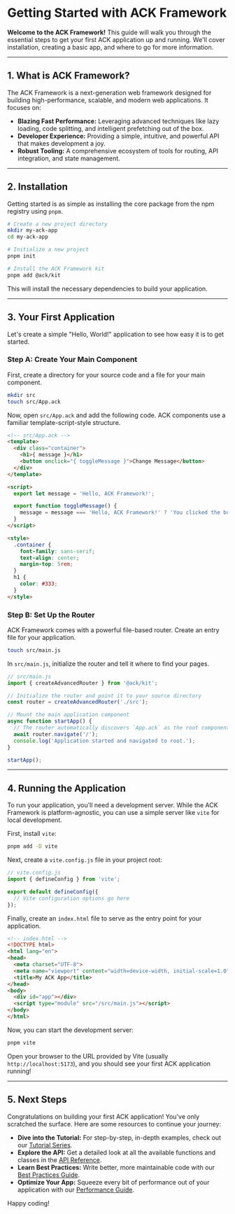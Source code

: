 # Getting Started with ACK Framework

**Welcome to the ACK Framework!** This guide will walk you through the essential steps to get your first ACK application up and running. We'll cover installation, creating a basic app, and where to go for more information.

---

## 1. What is ACK Framework?

The ACK Framework is a next-generation web framework designed for building high-performance, scalable, and modern web applications. It focuses on:

- **Blazing Fast Performance:** Leveraging advanced techniques like lazy loading, code splitting, and intelligent prefetching out of the box.
- **Developer Experience:** Providing a simple, intuitive, and powerful API that makes development a joy.
- **Robust Tooling:** A comprehensive ecosystem of tools for routing, API integration, and state management.

---

## 2. Installation

Getting started is as simple as installing the core package from the npm registry using `pnpm`.

```bash
# Create a new project directory
mkdir my-ack-app
cd my-ack-app

# Initialize a new project
pnpm init

# Install the ACK Framework kit
pnpm add @ack/kit
```

This will install the necessary dependencies to build your application.

---

## 3. Your First Application

Let's create a simple "Hello, World!" application to see how easy it is to get started.

### Step A: Create Your Main Component

First, create a directory for your source code and a file for your main component.

```bash
mkdir src
touch src/App.ack
```

Now, open `src/App.ack` and add the following code. ACK components use a familiar template-script-style structure.

```html
<!-- src/App.ack -->
<template>
  <div class="container">
    <h1>{ message }</h1>
    <button onclick="{ toggleMessage }">Change Message</button>
  </div>
</template>

<script>
  export let message = 'Hello, ACK Framework!';

  export function toggleMessage() {
    message = message === 'Hello, ACK Framework!' ? 'You clicked the button!' : 'Hello, ACK Framework!';
  }
</script>

<style>
  .container {
    font-family: sans-serif;
    text-align: center;
    margin-top: 5rem;
  }
  h1 {
    color: #333;
  }
</style>
```

### Step B: Set Up the Router

ACK Framework comes with a powerful file-based router. Create an entry file for your application.

```bash
touch src/main.js
```

In `src/main.js`, initialize the router and tell it where to find your pages.

```javascript
// src/main.js
import { createAdvancedRouter } from '@ack/kit';

// Initialize the router and point it to your source directory
const router = createAdvancedRouter('./src');

// Mount the main application component
async function startApp() {
  // The router automatically discovers `App.ack` as the root component
  await router.navigate('/');
  console.log('Application started and navigated to root.');
}

startApp();
```

---

## 4. Running the Application

To run your application, you'll need a development server. While the ACK Framework is platform-agnostic, you can use a simple server like `vite` for local development.

First, install `vite`:

```bash
pnpm add -D vite
```

Next, create a `vite.config.js` file in your project root:

```javascript
// vite.config.js
import { defineConfig } from 'vite';

export default defineConfig({
  // Vite configuration options go here
});
```

Finally, create an `index.html` file to serve as the entry point for your application.

```html
<!-- index.html -->
<!DOCTYPE html>
<html lang="en">
<head>
  <meta charset="UTF-8">
  <meta name="viewport" content="width=device-width, initial-scale=1.0">
  <title>My ACK App</title>
</head>
<body>
  <div id="app"></div>
  <script type="module" src="/src/main.js"></script>
</body>
</html>
```

Now, you can start the development server:

```bash
pnpm vite
```

Open your browser to the URL provided by Vite (usually `http://localhost:5173`), and you should see your first ACK application running!

---

## 5. Next Steps

Congratulations on building your first ACK application! You've only scratched the surface. Here are some resources to continue your journey:

- **Dive into the Tutorial:** For step-by-step, in-depth examples, check out our [Tutorial Series](./../tutorial/overview.md).
- **Explore the API:** Get a detailed look at all the available functions and classes in the [API Reference](./../api/overview.md).
- **Learn Best Practices:** Write better, more maintainable code with our [Best Practices Guide](./best-practices.md).
- **Optimize Your App:** Squeeze every bit of performance out of your application with our [Performance Guide](./performance.md).

Happy coding!